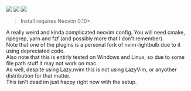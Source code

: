 <a href="https://dotfyle.com/danielosw/nvimconfig"><img src="https://dotfyle.com/danielosw/nvimconfig/badges/plugins?style=flat" /></a>
<a href="https://dotfyle.com/danielosw/nvimconfig"><img src="https://dotfyle.com/danielosw/nvimconfig/badges/leaderkey?style=flat" /></a>
<a href="https://dotfyle.com/danielosw/nvimconfig"><img src="https://dotfyle.com/danielosw/nvimconfig/badges/plugin-manager?style=flat" /></a>
 > Install requires Neovim 0.10+.

A really weird and kinda complicated neovim config.
You will need cmake, ripegrep, yarn and fzf (and possibly more that I don't remember).  
Note that one of the plugins is a personal fork of nvim-lightbulb due to it using depreciated code.  
Also note that this is entirly tested on Windows and Linux, so due to some file path stuff it may not work on mac.  
As well, despite using Lazy.nvim this is not using LazyVim, or anyother distribution for that matter.  
This isn't dead im just happy right now with the setup.
